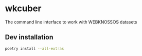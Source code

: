 # wkcuber

The command line interface to work with WEBKNOSSOS datasets

## Dev installation

```bash
poetry install --all-extras
```

## 